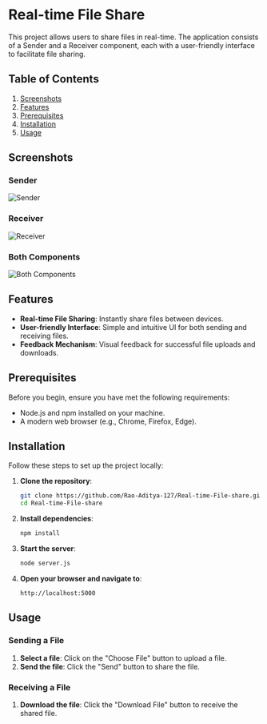 # Real-time File Share

This project allows users to share files in real-time. The application consists of a Sender and a Receiver component, each with a user-friendly interface to facilitate file sharing.

## Table of Contents

1. [Screenshots](#screenshots)
2. [Features](#features)
3. [Prerequisites](#prerequisites)
4. [Installation](#installation)
5. [Usage](#usage)

## Screenshots

### Sender
![Sender](https://github.com/Rao-Aditya-127/Real-time-File-share/assets/114799204/51ddd99b-12f3-49d2-a5de-3c2329872f34)

### Receiver
![Receiver](https://github.com/Rao-Aditya-127/Real-time-File-share/assets/114799204/73caa295-d938-422e-8cd0-d3e87b3e8f1d)

### Both Components
![Both Components](https://github.com/Rao-Aditya-127/Real-time-File-share/assets/114799204/1b587cae-a457-455b-ab1c-48d62261af39)

## Features

- **Real-time File Sharing**: Instantly share files between devices.
- **User-friendly Interface**: Simple and intuitive UI for both sending and receiving files.
- **Feedback Mechanism**: Visual feedback for successful file uploads and downloads.

## Prerequisites

Before you begin, ensure you have met the following requirements:

- Node.js and npm installed on your machine.
- A modern web browser (e.g., Chrome, Firefox, Edge).

## Installation

Follow these steps to set up the project locally:

1. **Clone the repository**:
    ```bash
    git clone https://github.com/Rao-Aditya-127/Real-time-File-share.git
    cd Real-time-File-share
    ```

2. **Install dependencies**:
    ```bash
    npm install
    ```

3. **Start the server**:
    ```bash
    node server.js
    ```

4. **Open your browser and navigate to**:
    ```
    http://localhost:5000
    ```

## Usage

### Sending a File

1. **Select a file**: Click on the "Choose File" button to upload a file.
2. **Send the file**: Click the "Send" button to share the file.

### Receiving a File

1. **Download the file**: Click the "Download File" button to receive the shared file.
